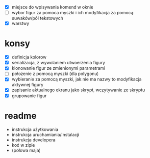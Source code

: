 -[x] miejsce do wpisywania komend w oknie
-[ ] wybor figur za pomoca myszki i ich modyfikacja za pomocą suwaków/pól tekstowych
-[x] warstwy
# konsy
-[x] definicja kolorow
-[x] serializacja, z wywolaniem utwoerzenia figury
-[x] klonowanie figur ze zmienionymi parametrami
-[ ] położenie z pomocą myszki (dla polygonu)
-[x] wybieranie za pomocą myszki, jak nie ma nazwy to modyfikacja aktywnej figury
-[x] zapisanie aktualnego ekranu jako skrypt, wczytywanie ze skryptu
-[x] grupowanie figur
# readme
- instrukcja użytkowania
- instrukcja uruchamiania/instalacji
- instrukcja developera
- kod w zipie
- (połowa maja)